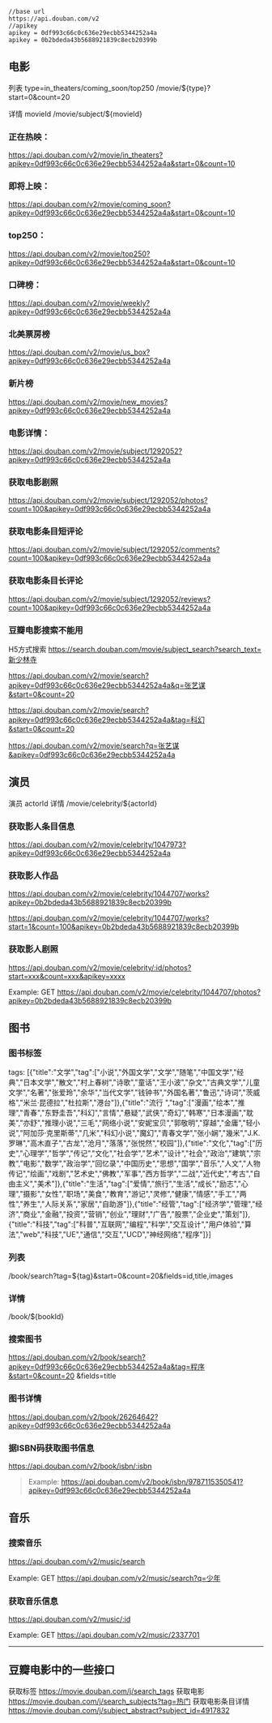 ```
//base url
https://api.douban.com/v2
//apikey
apikey = 0df993c66c0c636e29ecbb5344252a4a
apikey = 0b2bdeda43b5688921839c8ecb20399b
```


## 电影
列表 type=in_theaters/coming_soon/top250
/movie/${type}?start=0&count=20

详情 movieId
/movie/subject/${movieId}




### 正在热映：
https://api.douban.com/v2/movie/in_theaters?apikey=0df993c66c0c636e29ecbb5344252a4a&start=0&count=10

### 即将上映：
https://api.douban.com/v2/movie/coming_soon?apikey=0df993c66c0c636e29ecbb5344252a4a&start=0&count=10

### top250：
https://api.douban.com/v2/movie/top250?apikey=0df993c66c0c636e29ecbb5344252a4a&start=0&count=10

### 口碑榜：
https://api.douban.com/v2/movie/weekly?apikey=0df993c66c0c636e29ecbb5344252a4a

### 北美票房榜
https://api.douban.com/v2/movie/us_box?apikey=0df993c66c0c636e29ecbb5344252a4a

### 新片榜
https://api.douban.com/v2/movie/new_movies?apikey=0df993c66c0c636e29ecbb5344252a4a



### 电影详情：
https://api.douban.com/v2/movie/subject/1292052?apikey=0df993c66c0c636e29ecbb5344252a4a


### 获取电影剧照
https://api.douban.com/v2/movie/subject/1292052/photos?count=100&apikey=0df993c66c0c636e29ecbb5344252a4a



### 获取电影条目短评论
https://api.douban.com/v2/movie/subject/1292052/comments?count=100&apikey=0df993c66c0c636e29ecbb5344252a4a

### 获取电影条目长评论
https://api.douban.com/v2/movie/subject/1292052/reviews?count=100&apikey=0df993c66c0c636e29ecbb5344252a4a







### 豆瓣电影搜索不能用

H5方式搜索
https://search.douban.com/movie/subject_search?search_text=新少林寺

https://api.douban.com/v2/movie/search?apikey=0df993c66c0c636e29ecbb5344252a4a&q=张艺谋&start=0&count=20

https://api.douban.com/v2/movie/search?apikey=0df993c66c0c636e29ecbb5344252a4a&tag=科幻&start=0&count=20


https://api.douban.com/v2/movie/search?q=张艺谋&apikey=0df993c66c0c636e29ecbb5344252a4a



## 演员
演员 actorId
详情
/movie/celebrity/${actorId}


### 获取影人条目信息
https://api.douban.com/v2/movie/celebrity/1047973?apikey=0df993c66c0c636e29ecbb5344252a4a

### 获取影人作品
https://api.douban.com/v2/movie/celebrity/1044707/works?apikey=0b2bdeda43b5688921839c8ecb20399b

https://api.douban.com/v2/movie/celebrity/1044707/works?start=1&count=100&apikey=0b2bdeda43b5688921839c8ecb20399b



### 获取影人剧照
https://api.douban.com/v2/movie/celebrity/:id/photos?start=xxx&count=xxx&apikey=xxxx

Example:
GET   https://api.douban.com/v2/movie/celebrity/1044707/photos?apikey=0b2bdeda43b5688921839c8ecb20399b



## 图书
### 图书标签
tags: [{"title":"文学","tag":["小说","外国文学","文学","随笔","中国文学","经典","日本文学","散文","村上春树","诗歌","童话","王小波","杂文","古典文学","儿童文学","名著","张爱玲","余华","当代文学","钱钟书","外国名著","鲁迅","诗词","茨威格","米兰·昆德拉","杜拉斯","港台"]},{"title":"流行 ","tag":["漫画","绘本","推理","青春","东野圭吾","科幻","言情","悬疑","武侠","奇幻","韩寒","日本漫画","耽美","亦舒","推理小说","三毛","网络小说","安妮宝贝","郭敬明","穿越","金庸","轻小说","阿加莎·克里斯蒂","几米","科幻小说","魔幻","青春文学","张小娴","幾米","J.K.罗琳","高木直子","古龙","沧月","落落","张悦然","校园"]},{"title":"文化","tag":["历史","心理学","哲学","传记","文化","社会学","艺术","设计","社会","政治","建筑","宗教","电影","数学","政治学","回忆录","中国历史","思想","国学","音乐","人文","人物传记","绘画","戏剧","艺术史","佛教","军事","西方哲学","二战","近代史","考古","自由主义","美术"]},{"title":"生活","tag":["爱情","旅行","生活","成长","励志","心理","摄影","女性","职场","美食","教育","游记","灵修","健康","情感","手工","两性","养生","人际关系","家居","自助游"]},{"title":"经管","tag":["经济学","管理","经济","商业","金融","投资","营销","创业","理财","广告","股票","企业史","策划"]},{"title":"科技","tag":["科普","互联网","编程","科学","交互设计","用户体验","算法","web","科技","UE","通信","交互","UCD","神经网络","程序"]}]

### 列表
/book/search?tag=${tag}&start=0&count=20&fields=id,title,images

### 详情
/book/${bookId}


### 搜索图书
https://api.douban.com/v2/book/search?apikey=0df993c66c0c636e29ecbb5344252a4a&tag=程序&start=0&count=20
&fields=title

### 图书详情
https://api.douban.com/v2/book/26264642?apikey=0df993c66c0c636e29ecbb5344252a4a

### 据ISBN码获取图书信息
https://api.douban.com/v2/book/isbn/:isbn
>Example:
 https://api.douban.com/v2/book/isbn/9787115350541?apikey=0df993c66c0c636e29ecbb5344252a4a


## 音乐
### 搜索音乐
https://api.douban.com/v2/music/search

Example:
GET    https://api.douban.com/v2/music/search?q=少年

### 获取音乐信息
https://api.douban.com/v2/music/:id

Example:
GET  https://api.douban.com/v2/music/2337701




--------------------------------------------------------------------------------






## 豆瓣电影中的一些接口

获取标签
https://movie.douban.com/j/search_tags
获取电影
https://movie.douban.com/j/search_subjects?tag=热门
获取电影条目详情
https://movie.douban.com/j/subject_abstract?subject_id=4917832







